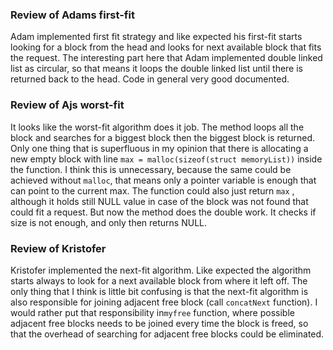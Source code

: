 

### Review of Adams first-fit

Adam implemented first fit strategy and like expected his first-fit starts looking for a block from the head and looks for next   available block that fits the request. The interesting part here that Adam implemented double linked list as circular, so that means it loops the double linked list until there is returned back to the head. Code in general very good documented. 

 ### Review of Ajs worst-fit

It looks like the worst-fit algorithm does it job. The method loops all the block and searches for a biggest block then the biggest block is returned. Only one thing that is superfluous in my opinion that there is allocating a new empty block with line  `max = malloc(sizeof(struct memoryList))` inside the function. I think this is unnecessary, because the same could be achieved without `malloc`, that means only a pointer variable is enough that can point to the current max. The function could also just return `max` , although it holds still NULL value in case of the block was not found that could fit a request.  But now the method does the double work. It checks if size is not enough, and only then returns NULL. 

### Review of Kristofer

Kristofer implemented the next-fit algorithm. Like expected the algorithm starts always to look for a next available block from where it left off. The only thing that I think is little bit confusing is that the next-fit algorithm is also responsible for joining adjacent free block (call `concatNext` function). I would rather put that responsibility in`myfree` function, where possible adjacent free blocks needs to be joined every time the block is freed, so that the overhead of searching for adjacent free blocks could be eliminated. 

